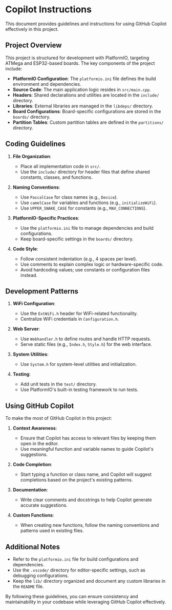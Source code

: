 # Copilot Instructions

This document provides guidelines and instructions for using GitHub Copilot effectively in this project.

## Project Overview

This project is structured for development with PlatformIO, targeting ATMega and ESP32-based boards. The key components of the project include:

- **PlatformIO Configuration**: The `platformio.ini` file defines the build environment and dependencies.
- **Source Code**: The main application logic resides in `src/main.cpp`.
- **Headers**: Shared declarations and utilities are located in the `include/` directory.
- **Libraries**: External libraries are managed in the `libdeps/` directory.
- **Board Configurations**: Board-specific configurations are stored in the `boards/` directory.
- **Partition Tables**: Custom partition tables are defined in the `partitions/` directory.

## Coding Guidelines

1. **File Organization**:
   - Place all implementation code in `src/`.
   - Use the `include/` directory for header files that define shared constants, classes, and functions.

2. **Naming Conventions**:
   - Use `PascalCase` for class names (e.g., `Device`).
   - Use `camelCase` for variables and functions (e.g., `initializeWiFi`).
   - Use `UPPER_SNAKE_CASE` for constants (e.g., `MAX_CONNECTIONS`).

3. **PlatformIO-Specific Practices**:
   - Use the `platformio.ini` file to manage dependencies and build configurations.
   - Keep board-specific settings in the `boards/` directory.

4. **Code Style**:
   - Follow consistent indentation (e.g., 4 spaces per level).
   - Use comments to explain complex logic or hardware-specific code.
   - Avoid hardcoding values; use constants or configuration files instead.

## Development Patterns

1. **WiFi Configuration**:
   - Use the `ExtWiFi.h` header for WiFi-related functionality.
   - Centralize WiFi credentials in `Configuration.h`.

2. **Web Server**:
   - Use `Webhandler.h` to define routes and handle HTTP requests.
   - Serve static files (e.g., `Index.h`, `Style.h`) for the web interface.

3. **System Utilities**:
   - Use `System.h` for system-level utilities and initialization.

4. **Testing**:
   - Add unit tests in the `test/` directory.
   - Use PlatformIO's built-in testing framework to run tests.

## Using GitHub Copilot

To make the most of GitHub Copilot in this project:

1. **Context Awareness**:
   - Ensure that Copilot has access to relevant files by keeping them open in the editor.
   - Use meaningful function and variable names to guide Copilot's suggestions.

2. **Code Completion**:
   - Start typing a function or class name, and Copilot will suggest completions based on the project's existing patterns.

3. **Documentation**:
   - Write clear comments and docstrings to help Copilot generate accurate suggestions.

4. **Custom Functions**:
   - When creating new functions, follow the naming conventions and patterns used in existing files.

## Additional Notes

- Refer to the `platformio.ini` file for build configurations and dependencies.
- Use the `.vscode/` directory for editor-specific settings, such as debugging configurations.
- Keep the `lib/` directory organized and document any custom libraries in the `README` file.

By following these guidelines, you can ensure consistency and maintainability in your codebase while leveraging GitHub Copilot effectively.
